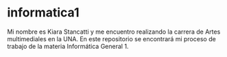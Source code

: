 # informatica1
Mi nombre es Kiara Stancatti y me encuentro realizando la carrera de Artes multimediales en la UNA.
En este repositorio se encontrará mi proceso de trabajo de la materia Informática General 1.

